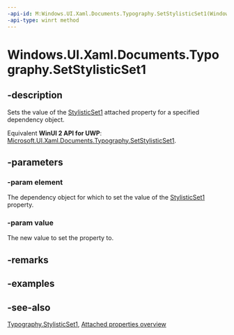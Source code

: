 ```yaml
---
-api-id: M:Windows.UI.Xaml.Documents.Typography.SetStylisticSet1(Windows.UI.Xaml.DependencyObject,System.Boolean)
-api-type: winrt method
---
```


<!-- Method syntax
public void SetStylisticSet1(Windows.UI.Xaml.DependencyObject element, System.Boolean value)
-->

# Windows.UI.Xaml.Documents.Typography.SetStylisticSet1

## -description
Sets the value of the [StylisticSet1](typography_stylisticset1.md) attached property for a specified dependency object.

Equivalent **WinUI 2 API for UWP**: [Microsoft.UI.Xaml.Documents.Typography.SetStylisticSet1](/windows/winui/api/microsoft.ui.xaml.documents.typography.setstylisticset1).

## -parameters
### -param element
The dependency object for which to set the value of the [StylisticSet1](typography_stylisticset1.md) property.

### -param value
The new value to set the property to.

## -remarks

## -examples

## -see-also

[Typography.StylisticSet1](typography_stylisticset1.md), [Attached properties overview](/windows/uwp/xaml-platform/attached-properties-overview)
